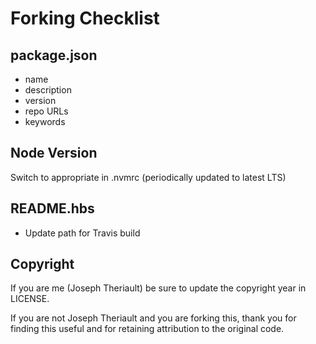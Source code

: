 # Forking Checklist
## package.json
* name
* description
* version
* repo URLs
* keywords

## Node Version
Switch to appropriate in .nvmrc (periodically updated to latest LTS)

## README.hbs
* Update path for Travis build

## Copyright
If you are me (Joseph Theriault) be sure to update the copyright year in LICENSE.

If you are not Joseph Theriault and you are forking this, thank you for finding this useful and for retaining attribution to the original code.
